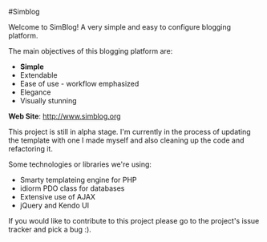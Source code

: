 #Simblog

Welcome to SimBlog! A very simple and easy to configure blogging platform.

The main objectives of this blogging platform are:
* **Simple**
* Extendable
* Ease of use - workflow emphasized
* Elegance
* Visually stunning

**Web Site**: http://www.simblog.org

This project is still in alpha stage. I'm currently in the process of updating
the template with one I made myself and also cleaning up the code and refactoring
it.

Some technologies or libraries we're using:

* Smarty templateing engine for PHP
* idiorm PDO class for databases
* Extensive use of AJAX
* jQuery and Kendo UI

If you would like to contribute to this project please go to the project's issue
tracker and pick a bug :).
